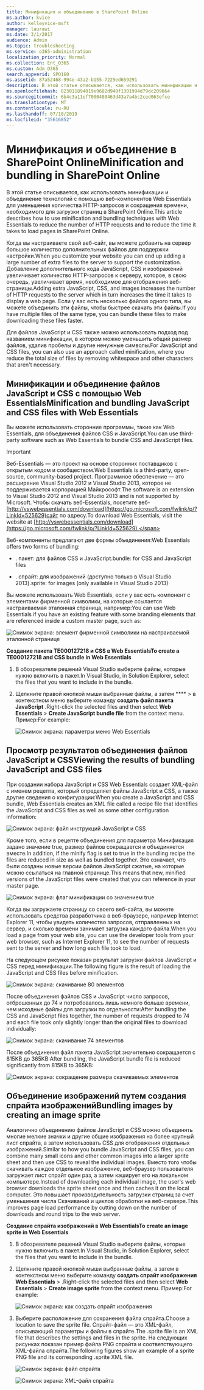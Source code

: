 ```yaml
---
title: Минификация и объединение в SharePoint Online
ms.author: kvice
author: kelleyvice-msft
manager: laurawi
ms.date: 3/1/2017
audience: Admin
ms.topic: troubleshooting
ms.service: o365-administration
localization_priority: Normal
ms.collection: Ent_O365
ms.custom: Adm_O365
search.appverid: SPO160
ms.assetid: 87a52468-994e-43a2-b155-7229ed659291
description: В этой статье описывается, как использовать минификации и объединение технологий с помощью веб-компонентов Web Essentials для уменьшения количества HTTP-запросов и сокращения времени, необходимого для загрузки страниц в SharePoint Online.
ms.openlocfilehash: 823011894019e9602d949f1301994d79dc209664
ms.sourcegitcommit: 6b4c3a11ef7000480463d43a7a4bc2ced063efce
ms.translationtype: MT
ms.contentlocale: ru-RU
ms.lasthandoff: 07/10/2019
ms.locfileid: "35616852"
---
```

# <a name="minification-and-bundling-in-sharepoint-online"></a><span data-ttu-id="60c42-103">Минификация и объединение в SharePoint Online</span><span class="sxs-lookup"><span data-stu-id="60c42-103">Minification and bundling in SharePoint Online</span></span>

<span data-ttu-id="60c42-104">В этой статье описывается, как использовать минификации и объединение технологий с помощью веб-компонентов Web Essentials для уменьшения количества HTTP-запросов и сокращения времени, необходимого для загрузки страниц в SharePoint Online.</span><span class="sxs-lookup"><span data-stu-id="60c42-104">This article describes how to use minification and bundling techniques with Web Essentials to reduce the number of HTTP requests and to reduce the time it takes to load pages in SharePoint Online.</span></span>
  
<span data-ttu-id="60c42-105">Когда вы настраиваете свой веб-сайт, вы можете добавить на сервер большое количество дополнительных файлов для поддержки настройки.</span><span class="sxs-lookup"><span data-stu-id="60c42-105">When you customize your website you can end up adding a large number of extra files to the server to support the customization.</span></span> <span data-ttu-id="60c42-106">Добавление дополнительного кода JavaScript, CSS и изображений увеличивает количество HTTP-запросов к серверу, которое, в свою очередь, увеличивает время, необходимое для отображения веб-страницы.</span><span class="sxs-lookup"><span data-stu-id="60c42-106">Adding extra JavaScript, CSS, and images increases the number of HTTP requests to the server which in turn increases the time it takes to display a web page.</span></span> <span data-ttu-id="60c42-107">Если у вас есть несколько файлов одного типа, вы можете объединить эти файлы, чтобы быстрее скачать эти файлы.</span><span class="sxs-lookup"><span data-stu-id="60c42-107">If you have multiple files of the same type, you can bundle these files to make downloading these files faster.</span></span>
  
<span data-ttu-id="60c42-108">Для файлов JavaScript и CSS также можно использовать подход под названием минификации, в котором можно уменьшить общий размер файлов, удалив пробелы и другие ненужные символы.</span><span class="sxs-lookup"><span data-stu-id="60c42-108">For JavaScript and CSS files, you can also use an approach called minification, where you reduce the total size of files by removing whitespace and other characters that aren't necessary.</span></span>
  
## <a name="minification-and-bundling-javascript-and-css-files-with-web-essentials"></a><span data-ttu-id="60c42-109">Минификации и объединение файлов JavaScript и CSS с помощью Web Essentials</span><span class="sxs-lookup"><span data-stu-id="60c42-109">Minification and bundling JavaScript and CSS files with Web Essentials</span></span>

<span data-ttu-id="60c42-110">Вы можете использовать сторонние программы, такие как Web Essentials, для объединения файлов CSS и JavaScript.</span><span class="sxs-lookup"><span data-stu-id="60c42-110">You can use third-party software such as Web Essentials to bundle CSS and JavaScript files.</span></span>
  
> [!IMPORTANT]
> <span data-ttu-id="60c42-111">Веб-Essentials — это проект на основе сторонних поставщиков с открытым кодом и сообществом.</span><span class="sxs-lookup"><span data-stu-id="60c42-111">Web Essentials is a third-party, open-source, community-based project.</span></span> <span data-ttu-id="60c42-112">Программное обеспечение — это расширение Visual Studio 2012 и Visual Studio 2013, которое не поддерживается корпорацией Майкрософт.</span><span class="sxs-lookup"><span data-stu-id="60c42-112">The software is an extension to Visual Studio 2012 and Visual Studio 2013 and is not supported by Microsoft.</span></span> <span data-ttu-id="60c42-113">Чтобы скачать веб-Essentials, посетите веб- [http://vswebessentials.com/download](https://go.microsoft.com/fwlink/p/?LinkId=525629)сайт по адресу.</span><span class="sxs-lookup"><span data-stu-id="60c42-113">To download Web Essentials, visit the website at [http://vswebessentials.com/download](https://go.microsoft.com/fwlink/p/?LinkId=525629).</span></span> 
  
<span data-ttu-id="60c42-114">Веб-компоненты предлагают две формы объединения:</span><span class="sxs-lookup"><span data-stu-id="60c42-114">Web Essentials offers two forms of bundling:</span></span>
  
- <span data-ttu-id="60c42-115">. пакет: для файлов CSS и JavaScript</span><span class="sxs-lookup"><span data-stu-id="60c42-115">.bundle: for CSS and JavaScript files</span></span>
    
- <span data-ttu-id="60c42-116">. спрайт: для изображений (доступно только в Visual Studio 2013)</span><span class="sxs-lookup"><span data-stu-id="60c42-116">.sprite: for images (only available in Visual Studio 2013)</span></span>
    
<span data-ttu-id="60c42-117">Вы можете использовать Web Essentials, если у вас есть компонент с элементами фирменной символики, на которые ссылается настраиваемая эталонная страница, например:</span><span class="sxs-lookup"><span data-stu-id="60c42-117">You can use Web Essentials if you have an existing feature with some branding elements that are referenced inside a custom master page, such as:</span></span>
  
![Снимок экрана: элемент фирменной символики на настраиваемой эталонной странице](media/3a6eba36-973d-482b-8556-a9394b8ba19f.png)
  
 <span data-ttu-id="60c42-119">**Создание пакета TE000127218 и CSS в Web Essentials**</span><span class="sxs-lookup"><span data-stu-id="60c42-119">**To create a TE000127218 and CSS bundle in Web Essentials**</span></span>
  
1. <span data-ttu-id="60c42-120">В обозревателе решений Visual Studio выберите файлы, которые нужно включить в пакет.</span><span class="sxs-lookup"><span data-stu-id="60c42-120">In Visual Studio, in Solution Explorer, select the files that you want to include in the bundle.</span></span>
    
2. <span data-ttu-id="60c42-121">Щелкните правой кнопкой мыши выбранные файлы, а затем \*\*\*\* \> в контекстном меню выберите команду **создать файл пакета JavaScript** .</span><span class="sxs-lookup"><span data-stu-id="60c42-121">Right-click the selected files and then select **Web Essentials** \> **Create JavaScript bundle file** from the context menu.</span></span> <span data-ttu-id="60c42-122">Пример:</span><span class="sxs-lookup"><span data-stu-id="60c42-122">For example:</span></span> 
    
    ![Снимок экрана: параметры меню Web Essentials](media/41aac84c-4538-4f78-b454-46e651f868a3.png)
  
## <a name="viewing-the-results-of-bundling-javascript-and-css-files"></a><span data-ttu-id="60c42-124">Просмотр результатов объединения файлов JavaScript и CSS</span><span class="sxs-lookup"><span data-stu-id="60c42-124">Viewing the results of bundling JavaScript and CSS files</span></span>

<span data-ttu-id="60c42-125">При создании набора JavaScript и CSS Web Essentials создает XML-файл с именем рецепта, который определяет файлы JavaScript и CSS, а также другие сведения о конфигурации:</span><span class="sxs-lookup"><span data-stu-id="60c42-125">When you create a JavaScript and CSS bundle, Web Essentials creates an XML file called a recipe file that identifies the JavaScript and CSS files as well as some other configuration information:</span></span> 
  
![Снимок экрана: файл инструкций JavaScript и CSS](media/7ba891f8-52d8-467b-a0f6-b062dd1137a4.png)
  
<span data-ttu-id="60c42-127">Кроме того, если в рецепте объединения для параметра Минификация задано значение true, размер файлов сокращается и объединяется вместе.</span><span class="sxs-lookup"><span data-stu-id="60c42-127">In addition, if the minify flag is set to true in the bundling recipe the files are reduced in size as well as bundled together.</span></span> <span data-ttu-id="60c42-128">Это означает, что были созданы новые версии файлов JavaScript сжатые, на которые можно ссылаться на главной странице.</span><span class="sxs-lookup"><span data-stu-id="60c42-128">This means that new, minified versions of the JavaScript files were created that you can reference in your master page.</span></span>
  
![Снимок экрана: флаг минификации со значением true](media/50523af2-6412-4117-ac3d-5bd26f6d562e.png)
  
<span data-ttu-id="60c42-130">Когда вы загружаете страницу со своего веб-сайта, вы можете использовать средства разработчика в веб-браузере, например Internet Explorer 11, чтобы увидеть количество запросов, отправленных на сервер, и сколько времени занимает загрузка каждого файла.</span><span class="sxs-lookup"><span data-stu-id="60c42-130">When you load a page from your web site, you can use the developer tools from your web browser, such as Internet Explorer 11, to see the number of requests sent to the server and how long each file took to load.</span></span>
  
<span data-ttu-id="60c42-131">На следующем рисунке показан результат загрузки файлов JavaScript и CSS перед минификации.</span><span class="sxs-lookup"><span data-stu-id="60c42-131">The following figure is the result of loading the JavaScript and CSS files before minification.</span></span>
  
![Снимок экрана: скачивание 80 элементов](media/e2df3912-1923-46e6-8cf2-3015a31554e1.png)
  
<span data-ttu-id="60c42-133">После объединения файлов CSS и JavaScript число запросов, отброшенных до 74 и потребовалось лишь немного больше времени, чем исходные файлы для загрузки по отдельности:</span><span class="sxs-lookup"><span data-stu-id="60c42-133">After bundling the CSS and JavaScript files together, the number of requests dropped to 74 and each file took only slightly longer than the original files to download individually:</span></span>
  
![Снимок экрана: скачивание 74 элементов](media/686c4387-70e8-4a74-9d45-059f33a91184.png)
  
<span data-ttu-id="60c42-135">После объединения файл пакета JavaScript значительно сокращается с 815KB до 365KB:</span><span class="sxs-lookup"><span data-stu-id="60c42-135">After bundling, the JavaScript bundle file is reduced significantly from 815KB to 365KB:</span></span>
  
![Снимок экрана: сокращение размера скачиваемых элементов](media/5e7dbd98-faff-4f68-b320-108fb252e395.png)
  
## <a name="bundling-images-by-creating-an-image-sprite"></a><span data-ttu-id="60c42-137">Объединение изображений путем создания спрайта изображений</span><span class="sxs-lookup"><span data-stu-id="60c42-137">Bundling images by creating an image sprite</span></span>

<span data-ttu-id="60c42-138">Аналогично объединению файлов JavaScript и CSS можно объединять многие мелкие значки и другие общие изображения на более крупный лист спрайта, а затем использовать CSS для отображения отдельных изображений.</span><span class="sxs-lookup"><span data-stu-id="60c42-138">Similar to how you bundle JavaScript and CSS files, you can combine many small icons and other common images into a larger sprite sheet and then use CSS to reveal the individual images.</span></span> <span data-ttu-id="60c42-139">Вместо того чтобы скачивать каждое отдельное изображение, веб-браузер пользователя загружает лист спрайт один раз, а затем кэширует его на локальном компьютере.</span><span class="sxs-lookup"><span data-stu-id="60c42-139">Instead of downloading each individual image, the user's web browser downloads the sprite sheet once and then caches it on the local computer.</span></span> <span data-ttu-id="60c42-140">Это повышает производительность загрузки страниц за счет уменьшения числа Скачиваний и циклов обработки на веб-сервере.</span><span class="sxs-lookup"><span data-stu-id="60c42-140">This improves page load performance by cutting down on the number of downloads and round trips to the web server.</span></span>
  
 <span data-ttu-id="60c42-141">**Создание спрайта изображений в Web Essentials**</span><span class="sxs-lookup"><span data-stu-id="60c42-141">**To create an image sprite in Web Essentials**</span></span>
  
1. <span data-ttu-id="60c42-142">В обозревателе решений Visual Studio выберите файлы, которые нужно включить в пакет.</span><span class="sxs-lookup"><span data-stu-id="60c42-142">In Visual Studio, in Solution Explorer, select the files that you want to include in the bundle.</span></span>
    
2. <span data-ttu-id="60c42-143">Щелкните правой кнопкой мыши выбранные файлы, а затем в контекстном меню выберите команду **создать спрайт изображения** **Web Essentials** \> .</span><span class="sxs-lookup"><span data-stu-id="60c42-143">Right-click the selected files and then select **Web Essentials** \> **Create image sprite** from the context menu.</span></span> <span data-ttu-id="60c42-144">Пример:</span><span class="sxs-lookup"><span data-stu-id="60c42-144">For example:</span></span> 
    
    ![Снимок экрана: как создать спрайт изображения](media/de0fe741-4ef7-4e3b-bafa-ef9f4822dac6.png)
  
3. <span data-ttu-id="60c42-146">Выберите расположение для сохранения файла спрайта.</span><span class="sxs-lookup"><span data-stu-id="60c42-146">Choose a location to save the sprite file.</span></span> <span data-ttu-id="60c42-147">Спрайт-файл — это XML-файл, описывающий параметры и файлы в спрайте.</span><span class="sxs-lookup"><span data-stu-id="60c42-147">The .sprite file is an XML file that describes the settings and files in the sprite.</span></span> <span data-ttu-id="60c42-148">На следующих рисунках показан пример файла PNG спрайта и соответствующего XML-файла спрайта.</span><span class="sxs-lookup"><span data-stu-id="60c42-148">The following figures show an example of a sprite PNG file and its corresponding .sprite XML file.</span></span>
    
    ![Снимок экрана: файл спрайта](media/0876bb2a-d1b9-4169-8e95-9c290d628d90.png)
  
    ![Снимок экрана: XML-файл спрайта](media/d1f94776-280d-4d56-abb5-384f145d9989.png)
  

